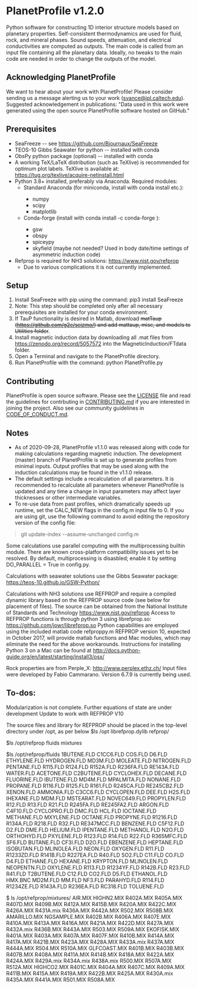 # PlanetProfile v1.2.0
Python software for constructing 1D interior structure models based on planetary properties. Self-consistent thermodynamics are used for fluid, rock, and mineral phases. Sound speeds, attenuation, and electrical conductivities are computed as outputs. The main code is called from an input file containing all the planetary data. Ideally, no tweaks to the main code are needed in order to change the outputs of the model.

## Acknowledging PlanetProfile
We want to hear about your work with PlanetProfile! Please consider sending us a message alerting us to your work (svance@jpl.caltech.edu). Suggested acknowledgement in publications: "Data used in this work were generated using the open source PlanetProfile software hosted on GitHub."

## Prerequisites
* SeaFreeze -- see https://github.com/Bjournaux/SeaFreeze
* TEOS-10 Gibbs Seawater for python -- installed with conda
* ObsPy python package (optional) -- installed with conda
* A working TeX/LaTeX distribution (such as TeXlive) is recommended for optimum plot labels. TeXlive is available at: https://tug.org/texlive/acquire-netinstall.html
* Python 3.8+ installed, preferably via Anaconda. Required modules:
  * Standard Anaconda (for miniconda, install with conda install <packageName1> <packagename2> etc.):
    * numpy
    * scipy
    * matplotlib
  * Conda-forge (install with conda install -c conda-forge <packageName>):
    * gsw
    * obspy
    * spiceypy
    * skyfield (maybe not needed? Used in body date/time settings of asymmetric induction code)
* Refprop is required for NH3 solutions: https://www.nist.gov/refprop
  * Due to various complications it is not currently implemented.

## Setup
1. Install SeaFreeze with pip using the command: pip3 install SeaFreeze
  1. Note: This step should be completed only after all necessary prerequisites are installed for your conda environment.
1. If TauP functionality is desired in Matlab, download ~~matTaup (https://github.com/g2e/seizmo/) and add mattaup, misc, and models to Utilities folder~~.
1. Install magnetic induction data by downloading all .mat files from https://zenodo.org/record/5057572 into the MagneticInduction/FTdata folder.
1. Open a Terminal and navigate to the PlanetProfile directory.
1. Run PlanetProfile with the command: python PlanetProfile.py

## Contributing
PlanetProfile is open source software. Please see the [LICENSE](https://github.com/vancesteven/PlanetProfile/blob/master/LICENSE) file and read the guidelines for contrbuting in [CONTRIBUTING.md](https://github.com/vancesteven/PlanetProfile/blob/master/CONTRIBUTING.md) if you are interested in joining the project. Also see our community guidelines in [CODE_OF_CONDUCT.md](https://github.com/vancesteven/PlanetProfile/blob/master/CODE_OF_CONDUCT.md).

## Notes
* As of 2020-09-28, PlanetProfile v1.1.0 was released along with code for making calculations regarding magnetic induction. The development (master) branch of PlanetProfile is set up to generate profiles from minimal inputs. Output profiles that may be used along with the induction calculations may be found in the v1.1.0 release.
* The default settings include a recalculation of all parameters. It is recommended to recalculate all parameters whenever PlanetProfile is updated and any time a change in input parameters may affect layer thicknesses or other intermediate variables.
* To re-use data from past profiles, which dramatically speeds up runtime, set the CALC_NEW flags in the config.m input file to 0. If you are using git, use the following command to avoid editing the repository version of the config file:
> git update-index --assume-unchanged config.m

Some calculations use parallel computing with the multiprocessing builtin module. There are known cross-platform compatibility issues yet to be resolved. By default, multiprocessing is disasbled; enable it by setting DO_PARALLEL = True in config.py.

Calculations with seawater solutions use the Gibbs Seawater package: https://teos-10.github.io/GSW-Python/

Calculations with NH3 solutions use REFPROP and require a compiled dynamic library based on the REFPROP source code (see below for placement of files).  The source can be obtained from the National Institute of Standards and Technology https://www.nist.gov/refprop
Access to REFPROP functions is through python 3 using librefprop.so: https://github.com/jowr/librefprop.so
Python capabilities are employed using the included matlab code refproppy.m
REFPROP version 10, expected in October 2017, will provide matlab functions and Mac modules, which may eliminate the need for the above workarounds.
Instructions for installing Python 3 on a Mac can be found at http://docs.python-guide.org/en/latest/starting/install3/osx/

Rock properties are from Perple_X: http://www.perplex.ethz.ch/
Input files were developed by Fabio Cammarano. Version 6.7.9 is currently being used.


## To-dos:
Modularization is not complete. 
Further equations of state are under development
Update to work with REFPROP V10

The source files and library for REFPROP should be placed in the top-level directory under /opt, as per below
$ls /opt
librefprop.dylib refprop/

$ls /opt/refprop
fluids   mixtures

$ls /opt/refprop/fluids
1BUTENE.FLD  C1CC6.FLD    COS.FLD      D6.FLD       ETHYLENE.FLD HYDROGEN.FLD MD3M.FLD     MOLEATE.FLD  NITROGEN.FLD PENTANE.FLD  R115.FLD     R124.FLD     R152A.FLD    R236FA.FLD   RE143A.FLD   WATER.FLD
ACETONE.FLD  C2BUTENE.FLD CYCLOHEX.FLD DECANE.FLD   FLUORINE.FLD IBUTENE.FLD  MD4M.FLD     MPALMITA.FLD NONANE.FLD   PROPANE.FLD  R116.FLD     R125.FLD     R161.FLD     R245CA.FLD   RE245CB2.FLD XENON.FLD
AMMONIA.FLD  C3CC6.FLD    CYCLOPEN.FLD DEE.FLD      H2S.FLD      IHEXANE.FLD  MDM.FLD      MSTEARAT.FLD NOVEC649.FLD PROPYLEN.FLD R12.FLD      R13.FLD      R21.FLD      R245FA.FLD   RE245FA2.FLD
ARGON.FLD    C4F10.FLD    CYCLOPRO.FLD DMC.FLD      HCL.FLD      IOCTANE.FLD  METHANE.FLD  MXYLENE.FLD  OCTANE.FLD   PROPYNE.FLD  R1216.FLD    R134A.FLD    R218.FLD     R32.FLD      RE347MCC.FLD
BENZENE.FLD  C5F12.FLD    D2.FLD       DME.FLD      HELIUM.FLD   IPENTANE.FLD METHANOL.FLD N2O.FLD      ORTHOHYD.FLD PXYLENE.FLD  R123.FLD     R14.FLD      R22.FLD      R365MFC.FLD  SF6.FLD
BUTANE.FLD   CF3I.FLD     D2O.FLD      EBENZENE.FLD HEPTANE.FLD  ISOBUTAN.FLD MLINOLEA.FLD NEON.FLD     OXYGEN.FLD   R11.FLD      R1233ZD.FLD  R141B.FLD    R227EA.FLD   R40.FLD      SO2.FLD
C11.FLD      CO.FLD       D4.FLD       ETHANE.FLD   HEXANE.FLD   KRYPTON.FLD  MLINOLEN.FLD NEOPENTN.FLD OXYLENE.FLD  R113.FLD     R1234YF.FLD  R142B.FLD    R23.FLD      R41.FLD      T2BUTENE.FLD
C12.FLD      CO2.FLD      D5.FLD       ETHANOL.FLD  HMX.BNC      MD2M.FLD     MM.FLD       NF3.FLD      PARAHYD.FLD  R114.FLD     R1234ZE.FLD  R143A.FLD    R236EA.FLD   RC318.FLD    TOLUENE.FLD

$ ls /opt/refprop/mixtures/
AIR.MIX      HIGHN2.MIX   R402A.MIX    R405A.MIX    R407D.MIX    R409B.MIX    R412A.MIX    R415B.MIX    R420A.MIX    R422C.MIX    R426A.MIX    R431A.mix    R436A.MIX    R442A.MIX    R502.MIX     R508B.MIX
AMARILLO.MIX NGSAMPLE.MIX R402B.MIX    R406A.MIX    R407E.MIX    R410A.MIX    R413A.MIX    R416A.MIX    R421A.MIX    R422D.MIX    R427A.MIX    R432A.mix    R436B.MIX    R443A.MIX    R503.MIX     R509A.MIX
EKOFISK.MIX  R401A.MIX    R403A.MIX    R407A.MIX    R407F.MIX    R410B.MIX    R414A.MIX    R417A.MIX    R421B.MIX    R423A.MIX    R428A.MIX    R433A.mix    R437A.MIX    R444A.MIX    R504.MIX     R510A.MIX
GLFCOAST.MIX R401B.MIX    R403B.MIX    R407B.MIX    R408A.MIX    R411A.MIX    R414B.MIX    R418A.MIX    R422A.MIX    R424A.MIX    R429A.mix    R434A.mix    R438A.mix    R500.MIX     R507A.MIX    R512A.MIX
HIGHCO2.MIX  R401C.MIX    R404A.MIX    R407C.MIX    R409A.MIX    R411B.MIX    R415A.MIX    R419A.MIX    R422B.MIX    R425A.MIX    R430A.mix    R435A.MIX    R441A.MIX    R501.MIX     R508A.MIX  
